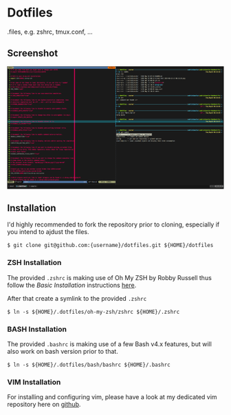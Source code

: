 # Dotfiles

.files, e.g. zshrc, tmux.conf, ...

## Screenshot
![Screenshot](screenshot.png?raw=true)

## Installation

I'd highly recommended to fork the repository prior to cloning, especially if you intend to ajdust the files.

    $ git clone git@github.com:{username}/dotfiles.git ${HOME}/dotfiles

### ZSH Installation

The provided `.zshrc` is making use of Oh My ZSH by Robby Russell thus follow the *Basic Installation* instructions [here](https://github.com/robbyrussell/oh-my-zsh).

After that create a symlink to the provided `.zshrc`

	$ ln -s ${HOME}/.dotfiles/oh-my-zsh/zshrc ${HOME}/.zshrc

### BASH Installation

The provided `.bashrc` is making use of a few Bash v4.x features, but will also work on bash version prior to that.

	$ ln -s ${HOME}/.dotfiles/bash/bashrc ${HOME}/.bashrc


### VIM Installation

For installing and configuring vim, please have a look at my dedicated vim repository here on [github](https://github.com/cedi/-vim).

